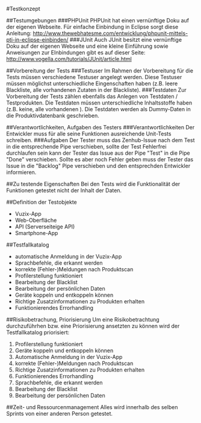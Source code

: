 #Testkonzept

##Testumgebungen
###PHPUnit
PHPUnit hat einen vernünftige Doku auf der eigenen Webseite. Für einfache Einbindung in Eclipse sorgt diese Anleitung: http://www.thewebhatesme.com/entwicklung/phpunit-mittels-pti-in-eclipse-einbinden/
###JUnit
Auch JUnit besitzt eine vernünftige Doku auf der eigenen Webseite und eine kleine Einführung sowie Anweisungen zur EInbindungen gibt es auf dieser Seite: http://www.vogella.com/tutorials/JUnit/article.html

##Vorbereitung der Tests
###Testuser
Im Rahmen der Vorbereitung für die Tests müssen verschiedene Testuser angelegt werden. Diese Testuser müssen möglichst unterschiedliche Eingenschaften haben (z.B. leere Blackliste, alle vorhandenen Zutaten in der Blackliste).
###Testdaten
Zur Vorbereitung der Tests zählen ebenfalls das Anlegen von Testdaten / Testprodukten. Die Testdaten müssen unterschiedliche Inhaltsstoffe haben (z.B. keine, alle vorhandenen ). Die Testdaten werden als Dummy-Daten in die Produktivdatenbank geschrieben.

##Verantwortlichkeiten, Aufgaben des Testers
###Verantwortlichkeiten
Der Entwickler muss für alle seine Funktionen ausreichende Unit-Tests schreiben.
###Aufgaben
Der Tester muss das Zenhub-Issue nach dem Test in die entsprechende Pipe verschieben, sollte der Test Fehlerfrei durchlaufen sein kann der Tester das Issue aus der Pipe "Test" in die Pipe "Done" verschieben. Sollte es aber noch Fehler geben muss der Tester das Issue in die "Backlog" Pipe verschieben und den entsprechden Entwickler informieren.

##Zu testende Eigenschaften
Bei den Tests wird die Funktionalität der Funktionen getestet nicht der Inhalt der Daten. 

##Definition der Testobjekte
- Vuzix-App
- Web-Oberfläche
- API (Serverseiteige API)
- Smartphone-App


##Testfallkatalog
- automatische Anmeldung in der Vuzix-App
- Sprachbefehle, die erkannt werden
- korrekte (Fehler-)Meldungen nach Produktscan
- Profilerstellung funktioniert
- Bearbeitung der Blacklist
- Bearbeitung der persönlichen Daten
- Geräte koppeln und entkoppeln können
- Richtige Zusatzinformationen zu Produkten erhalten
- Funktionierendes Errorhandling

##Risikobetrachung, Priorisierung
Um eine Risikobetrachtung durchzuführhen bzw. eine Priorisierung ansetzten zu können wird der Testfallkatalog priorisiert:

1.	Profilerstellung funktioniert
2.	Geräte koppeln und entkoppeln können
3.	Automatische Anmeldung in der Vuzix-App
4.	korrekte (Fehler-)Meldungen nach Produktscan
5.	Richtige Zusatzinformationen zu Produkten erhalten
6.	Funktionierendes Errorhandling
7.	Sprachbefehle, die erkannt werden
8.	Bearbeitung der Blacklist
9.	Bearbeitung der persönlichen Daten

##Zeit- und Ressourcenmanagement
Alles wird innerhalb des selben Sprints von einer anderen Person getestet.
